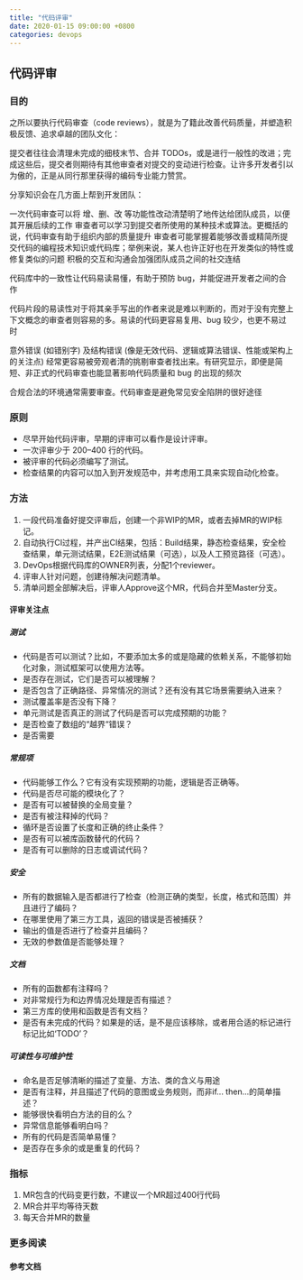 ```yaml
---
title: "代码评审"
date: 2020-01-15 09:00:00 +0800
categories: devops
---
```


## 代码评审

### 目的

之所以要执行代码审查（code reviews），就是为了籍此改善代码质量，并塑造积极反馈、追求卓越的团队文化：

提交者往往会清理未完成的细枝末节、合并 TODOs，或是进行一般性的改进；完成这些后，提交者则期待有其他审查者对提交的变动进行检查。让许多开发者引以为傲的，正是从同行那里获得的编码专业能力赞赏。

分享知识会在几方面上帮到开发团队：

一次代码审查可以将 增、删、改 等功能性改动清楚明了地传达给团队成员，以便其开展后续的工作
审查者可以学习到提交者所使用的某种技术或算法。更概括的说，代码审查有助于组织内部的质量提升
审查者可能掌握着能够改善或精简所提交代码的编程技术知识或代码库；举例来说，某人也许正好也在开发类似的特性或修复类似的问题
积极的交互和沟通会加强团队成员之间的社交连结

代码库中的一致性让代码易读易懂，有助于预防 bug，并能促进开发者之间的合作

代码片段的易读性对于将其亲手写出的作者来说是难以判断的，而对于没有完整上下文概念的审查者则容易的多。易读的代码更容易复用、bug 较少，也更不易过时

意外错误 (如错别字) 及结构错误 (像是无效代码、逻辑或算法错误、性能或架构上的关注点) 经常更容易被旁观者清的挑剔审查者找出来。有研究显示，即便是简短、非正式的代码审查也能显著影响代码质量和 bug 的出现的频次

合规合法的环境通常需要审查。代码审查是避免常见安全陷阱的很好途径

### 原则

- 尽早开始代码评审，早期的评审可以看作是设计评审。
- 一次评审少于 200–400 行的代码。
- 被评审的代码必须编写了测试。
- 检查结果的内容可以加入到开发规范中，并考虑用工具来实现自动化检查。

### 方法

1. 一段代码准备好提交评审后，创建一个非WIP的MR，或者去掉MR的WIP标记。
1. 自动执行CI过程，并产出CI结果，包括：Build结果，静态检查结果，安全检查结果，单元测试结果，E2E测试结果（可选），以及人工预览路径（可选）。
1. DevOps根据代码库的OWNER列表，分配1个reviewer。
1. 评审人针对问题，创建待解决问题清单。
1. 清单问题全部解决后，评审人Approve这个MR，代码合并至Master分支。

#### 评审关注点

##### 测试

- 代码是否可以测试？比如，不要添加太多的或是隐藏的依赖关系，不能够初始化对象，测试框架可以使用方法等。
- 是否存在测试，它们是否可以被理解？
- 是否包含了正确路径、异常情况的测试？还有没有其它场景需要纳入进来？
- 测试覆盖率是否没有下降？
- 单元测试是否真正的测试了代码是否可以完成预期的功能？
- 是否检查了数组的“越界“错误？
- 是否需要

##### 常规项

- 代码能够工作么？它有没有实现预期的功能，逻辑是否正确等。
- 代码是否尽可能的模块化了？
- 是否有可以被替换的全局变量？
- 是否有被注释掉的代码？
- 循环是否设置了长度和正确的终止条件？
- 是否有可以被库函数替代的代码？
- 是否有可以删除的日志或调试代码？

##### 安全

- 所有的数据输入是否都进行了检查（检测正确的类型，长度，格式和范围）并且进行了编码？
- 在哪里使用了第三方工具，返回的错误是否被捕获？
- 输出的值是否进行了检查并且编码？
- 无效的参数值是否能够处理？

##### 文档

- 所有的函数都有注释吗？
- 对非常规行为和边界情况处理是否有描述？
- 第三方库的使用和函数是否有文档？
- 是否有未完成的代码？如果是的话，是不是应该移除，或者用合适的标记进行标记比如‘TODO’？

##### 可读性与可维护性

- 命名是否足够清晰的描述了变量、方法、类的含义与用途
- 是否有注释，并且描述了代码的意图或业务规则，而非if... then...的简单描述？
- 能够很快看明白方法的目的么？
- 异常信息能够看明白吗？
- 所有的代码是否简单易懂？
- 是否存在多余的或是重复的代码？

### 指标

1. MR包含的代码变更行数，不建议一个MR超过400行代码
1. MR合并平均等待天数
1. 每天合并MR的数量

### 更多阅读

#### 参考文档
